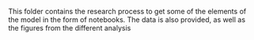 This folder contains the research process to get some of the elements of the model in the form of notebooks. The data is also provided, as well as the figures from the different analysis

